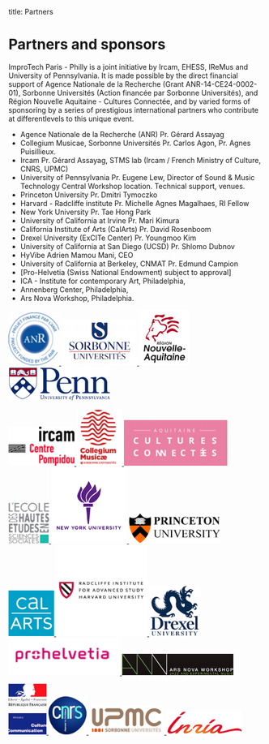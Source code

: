 title: Partners

# Partners and sponsors

ImproTech Paris - Philly is a joint initiative by Ircam, EHESS, IReMus and University of Pennsylvania. 
It is made possible by the direct financial support of Agence Nationale de la Recherche (Grant ANR-14-CE24-0002-01), Sorbonne Universités (Action financée par Sorbonne Universités), and Région Nouvelle Aquitaine - Cultures Connectée, and by varied forms of sponsoring by a series of prestigious international partners who contribute at differentlevels to this unique event.

- Agence Nationale de la Recherche (ANR) Pr. Gérard Assayag
- Collegium Musicae, Sorbonne Universités Pr. Carlos Agon, Pr. Agnes Puisillieux.
- Ircam Pr. Gérard Assayag, STMS lab (Ircam / French Ministry of Culture, CNRS, UPMC)
- University of Pennsylvania Pr. Eugene Lew, Director of Sound & Music Technology Central Workshop location. Technical support, venues.
- Princeton University Pr. Dmitri Tymoczko
- Harvard - Radcliffe institute Pr. Michelle Agnes Magalhaes, RI Fellow
- New York University Pr. Tae Hong Park
- University of California at Irvine Pr. Mari Kimura
- California Institute of Arts (CalArts) Pr. David Rosenboom
- Drexel University (ExCITe Center) Pr. Youngmoo Kim
- University of California at San Diego (UCSD) Pr. Shlomo Dubnov
- HyVibe Adrien Mamou Mani, CEO
- University of California at Berkeley, CNMAT Pr. Edmund Campion
- [Pro-Helvetia (Swiss National Endowment) subject to approval]
- ICA - Institute for contemporary Art, Philadelphia,
- Annenberg Center, Philadelphia,
- Ars Nova Workshop, Philadelphia.


<a target="_blank" href="https://www.w3schools.com"> <img  src="images/ANR.png" width="100"> </a>
<a target="_blank" href="https://www.w3schools.com"> <img  src="images/sorbonne.png" width="150"> </a>
<a target="_blank" href="https://www.w3schools.com"> <img  src="images/Aquitaine.png" width="100"> </a>
<a target="_blank" href="https://www.w3schools.com"> <img  src="images/penn_fulllogo.gif" width="200"> </a>

<a target="_blank" href="https://www.w3schools.com"> <img  src="images/ircam.gif" width="130"> </a>
<a target="_blank" href="https://www.w3schools.com"> <img  src="images/collegium-logo.png" width="90"> </a>
<a target="_blank" href="https://www.w3schools.com"> <img  src="images/CultCon.jpg" height="90"> </a>
<a target="_blank" href="https://www.w3schools.com"> <img  src="images/logo-ehess.gif" width="80"> </a>
<a target="_blank" href="https://www.w3schools.com"> <img  src="images/NYU.png" width="150"> </a>
<a target="_blank" href="https://www.w3schools.com"> <img  src="images/princetonlogo.png" width="180"> </a>
<a target="_blank" href="https://www.w3schools.com"> <img  src="images/Calarts.png" width="90"> </a>
<a target="_blank" href="https://www.w3schools.com"> <img  src="images/harvardlogo.png" height="180"> </a>
<a target="_blank" href="https://www.w3schools.com"> <img  src="images/drexel.png" width="100"> </a>
<a target="_blank" href="https://www.w3schools.com"> <img  src="images/prohelvetia.png" width="220"> </a>
<a target="_blank" href="https://www.w3schools.com"> <img  src="images/arsnovalogo.png" width="220"> </a>

<a target="_blank" href="https://www.w3schools.com"> <img  src="images/mcc.png" width="75"> </a>
<a target="_blank" href="https://www.w3schools.com"> <img  src="images/cnrsfr-grand.jpg" width="75"> </a>
<a target="_blank" href="https://www.w3schools.com"> <img  src="images/upmc.gif" width="150"> </a>
<a target="_blank" href="https://www.w3schools.com"> <img  src="images/inria.png" width="150"> </a>


